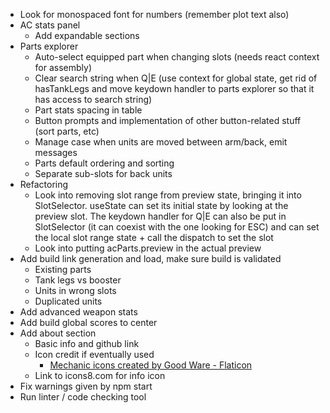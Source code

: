 * Look for monospaced font for numbers (remember plot text also)
* AC stats panel
	* Add expandable sections
* Parts explorer
	* Auto-select equipped part when changing slots (needs react context for assembly)
	* Clear search string when Q|E (use context for global state, get rid of hasTankLegs and move keydown handler to parts explorer so that it has access to search string)
	* Part stats spacing in table
	* Button prompts and implementation of other button-related stuff (sort parts, etc)
	* Manage case when units are moved between arm/back, emit messages
	* Parts default ordering and sorting
	* Separate sub-slots for back units
* Refactoring
	* Look into removing slot range from preview state, bringing it into SlotSelector. 
	useState can set its initial state by looking at the preview slot. The keydown handler for
	Q|E can also be put in SlotSelector (it can coexist with the one looking for ESC) and can 
	set the local slot range state + call the dispatch to set the slot
	* Look into putting acParts.preview in the actual preview
* Add build link generation and load, make sure build is validated
	* Existing parts
	* Tank legs vs booster
	* Units in wrong slots
	* Duplicated units
* Add advanced weapon stats
* Add build global scores to center
* Add about section
	* Basic info and github link
	* Icon credit if eventually used
		* <a href="https://www.flaticon.com/free-icons/mechanic" title="mechanic icons">Mechanic icons created by Good Ware - Flaticon</a>
	* Link to icons8.com for info icon
* Fix warnings given by npm start
* Run linter / code checking tool